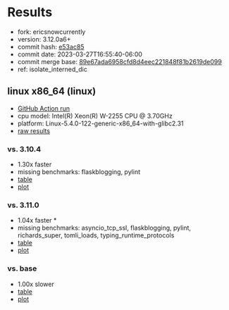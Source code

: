 # Results

- fork: ericsnowcurrently
- version: 3.12.0a6+
- commit hash: [e53ac85](https://github.com/ericsnowcurrently/cpython/commit/e53ac85)
- commit date: 2023-03-27T16:55:40-06:00
- commit merge base: [89e67ada6958cfd8d4eec221848f81b2619de099](https://github.com/ericsnowcurrently/cpython/commit/89e67ada6958cfd8d4eec221848f81b2619de099)
- ref: isolate_interned_dic

## linux x86_64 (linux)

- [GitHub Action run](https://github.com/faster-cpython/benchmarking/actions/runs/4538086366)
- cpu model: Intel(R) Xeon(R) W-2255 CPU @ 3.70GHz
- platform: Linux-5.4.0-122-generic-x86_64-with-glibc2.31
- [raw results](bm-20230327-linux-x86_64-ericsnowcurrently-isolate_interned_dic-3.12.0a6%2B-e53ac85.json)

### vs. 3.10.4

- 1.30x faster
- missing benchmarks: flaskblogging, pylint
- [table](bm-20230327-linux-x86_64-ericsnowcurrently-isolate_interned_dic-3.12.0a6%2B-e53ac85-vs-3.10.4.md)
- [plot](bm-20230327-linux-x86_64-ericsnowcurrently-isolate_interned_dic-3.12.0a6%2B-e53ac85-vs-3.10.4.png)

### vs. 3.11.0

- 1.04x faster \*
- missing benchmarks: asyncio_tcp_ssl, flaskblogging, pylint, richards_super, tomli_loads, typing_runtime_protocols
- [table](bm-20230327-linux-x86_64-ericsnowcurrently-isolate_interned_dic-3.12.0a6%2B-e53ac85-vs-3.11.0.md)
- [plot](bm-20230327-linux-x86_64-ericsnowcurrently-isolate_interned_dic-3.12.0a6%2B-e53ac85-vs-3.11.0.png)

### vs. base

- 1.00x slower
- [table](bm-20230327-linux-x86_64-ericsnowcurrently-isolate_interned_dic-3.12.0a6%2B-e53ac85-vs-base.md)
- [plot](bm-20230327-linux-x86_64-ericsnowcurrently-isolate_interned_dic-3.12.0a6%2B-e53ac85-vs-base.png)

